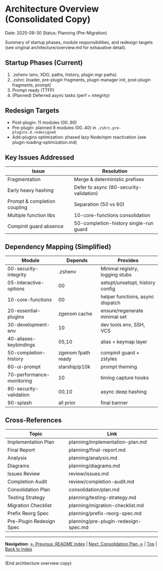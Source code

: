 # Architecture Overview (Consolidated Copy)
Date: 2025-08-30
Status: Planning (Pre-Migration)

Summary of startup phases, module responsibilities, and redesign targets (see original architecture/overview.md for exhaustive detail).

## Startup Phases (Current)
1. .zshenv (env, XDG, paths, history, plugin mgr paths)
2. .zshrc (loader, pre-plugin fragments, plugin manager init, post-plugin fragments, prompt)
3. Prompt ready (TTFP)
4. (Planned) Deferred async tasks (perf + integrity)

## Redesign Targets
- Post-plugin: 11 modules (00..90)
- Pre-plugin: planned 8 modules (00..40) in `.zshrc.pre-plugins.d.redesigned`
- Add-plugins optimization: phased lazy Node/npm reactivation (see plugin-loading-optimization.md)

## Key Issues Addressed
| Issue | Resolution |
|-------|-----------|
| Fragmentation | Merge & deterministic prefixes |
| Early heavy hashing | Defer to async (80-security-validation) |
| Prompt & completion coupling | Separation (50 vs 60) |
| Multiple function libs | 10-core-functions consolidation |
| Compinit guard absence | 50-completion-history single-run guard |

## Dependency Mapping (Simplified)
| Module | Depends | Provides |
|--------|---------|----------|
| 00-security-integrity | .zshenv | Minimal registry, logging stubs |
| 05-interactive-options | 00 | setopt/unsetopt, history config |
| 10-core-functions | 00 | helper functions, async dispatch |
| 20-essential-plugins | zgenom cache | ensure/regenerate minimal set |
| 30-development-env | 10 | dev tools env, SSH, VCS |
| 40-aliases-keybindings | 05,10 | alias + keymap layer |
| 50-completion-history | zgenom fpath ready | compinit guard + zstyles |
| 60-ui-prompt | starship/p10k | prompt theming |
| 70-performance-monitoring | 10 | timing capture hooks |
| 80-security-validation | 00,10 | async deep hashing |
| 90-splash | all prior | final banner |

## Cross-References
| Topic | Link |
|-------|------|
| Implementation Plan | planning/implementation-plan.md |
| Final Report | planning/final-report.md |
| Analysis | planning/analysis.md |
| Diagrams | planning/diagrams.md |
| Issues Review | review/issues.md |
| Completion Audit | review/completion-audit.md |
| Consolidation Plan | consolidation/plan.md |
| Testing Strategy | planning/testing-strategy.md |
| Migration Checklist | planning/migration-checklist.md |
| Prefix Reorg Spec | planning/prefix-reorg-spec.md |
| Pre-Plugin Redesign Spec | planning/pre-plugin-redesign-spec.md |

---
**Navigation:** [← Previous: README Index](README.md) | [Next: Consolidation Plan →](consolidation/plan.md) | [Top](#) | [Back to Index](README.md)

---
(End architecture overview copy)
